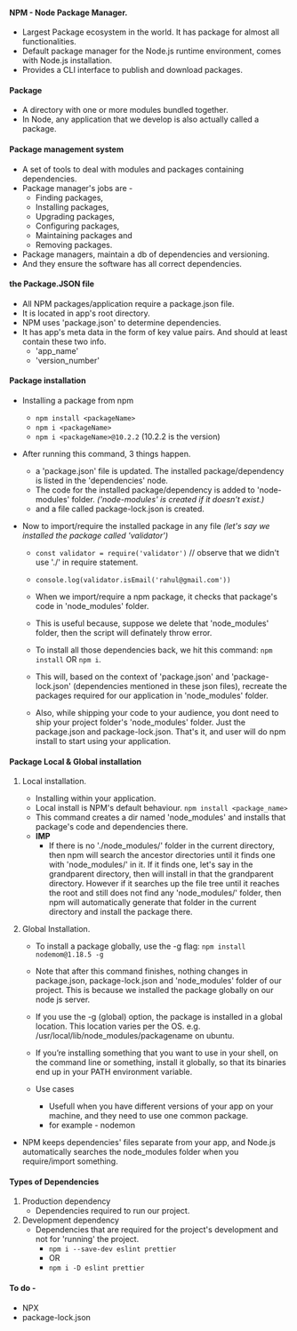 #### NPM - Node Package Manager.
- Largest Package ecosystem in the world. It has package for almost all functionalities.
- Default package manager for the Node.js runtime environment, comes with Node.js installation.
- Provides a CLI interface to publish and download packages.

#### Package
- A directory with one or more modules bundled together.
- In Node, any application that we develop is also actually called a package.

#### Package management system
- A set of tools to deal with modules and packages containing dependencies.
- Package manager's jobs are -
    - Finding packages,
    - Installing packages,
    - Upgrading packages,
    - Configuring packages,
    - Maintaining packages and
    - Removing packages.
- Package managers, maintain a db of dependencies and versioning.
- And they ensure the software has all correct dependencies.

#### the Package.JSON file
- All NPM packages/application require a package.json file.
- It is located in app's root directory.
- NPM uses 'package.json' to determine dependencies.
- It has app's meta data in the form of key value pairs. And should at least contain these two info.
    - 'app_name'
    - 'version_number'

#### Package installation
- Installing a package from npm
    - `npm install <packageName>` 
    - `npm i <packageName>`
    - `npm i <packageName>@10.2.2` (10.2.2 is the version)
- After running this command, 3 things happen.
    - a 'package.json' file is updated. The installed package/dependency is listed in the 'dependencies' node.
    - The code for the installed package/dependency is added to 'node-modules' folder. _('node-modules' is created if it doesn't exist.)_
    - and a file called package-lock.json is created.

- Now to import/require the installed package in any file _(let's say we installed the package called 'validator')_
    - `const validator = require('validator')` // observe that we didn't use './' in require statement.
    - `console.log(validator.isEmail('rahul@gmail.com'))`
    - When we import/require a npm package, it checks that package's code in 'node_modules' folder.
    - This is useful because, suppose we delete that 'node_modules' folder, then the script will definately throw error.
    - To install all those dependencies back, we hit this command: `npm install` OR  `npm i`.
    - This will, based on the context of 'package.json' and 'package-lock.json' (dependencies mentioned in these json files),
    recreate the packages required for our application in 'node_modules' folder.

    - Also, while shipping your code to your audience, you dont need to ship your project folder's 'node_modules' folder.
    Just the package.json and package-lock.json. That's it, and user will do npm install to start using your application.

#### Package Local & Global installation
1. Local installation.
    - Installing within your application.
    - Local install is NPM's default behaviour.
    `npm install <package_name>`
    - This command creates a dir named 'node_modules' and installs that package's code and dependencies there.
    - **IMP**
        - If there is no './node_modules/' folder in the current directory, then npm will search the ancestor directories until it finds one with 'node_modules/' in it. If it finds one, let's say in the grandparent directory, then <npm install packagename> will install <packagename> in that the grandparent directory. However if it searches up the file tree until it reaches the root and still does not find any 'node_modules/' folder, then npm will automatically generate that folder in the current directory and install the package there.

2. Global Installation.
    - To install a package globally, use the -g flag:
    `npm install nodemom@1.18.5 -g`
    - Note that after this command finishes, nothing changes in package.json, package-lock.json and 'node_modules' folder of our project. This is because we installed the package globally on our node js server.
    
    - If you use the -g (global) option, the package is installed in a global location. This location varies per the OS.
    e.g. /usr/local/lib/node_modules/packagename on ubuntu.
    - If you’re installing something that you want to use in your shell, on the command line or something, install it globally, so that its binaries end up in your PATH environment variable.
    - Use cases
        - Usefull when you have different versions of your app on your machine, and they need to use one common package.
        - for example - nodemon

- NPM keeps dependencies' files separate from your app, and Node.js automatically searches the node_modules folder when you require/import something.

#### Types of Dependencies
1. Production dependency
    - Dependencies required to run our project.
2. Development dependency
    - Dependencies that are required for the project's development and not for 'running' the project.
        - `npm i --save-dev eslint prettier`
        - OR
        - `npm i -D eslint prettier`

#### To do - 
- NPX
- package-lock.json
